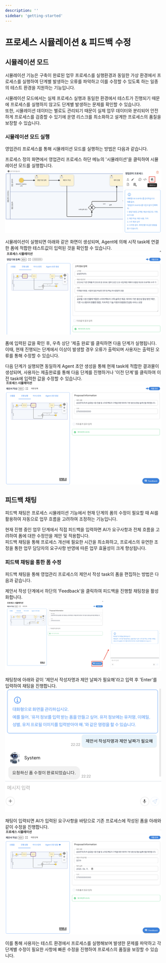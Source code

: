 ```yaml
---
description: ''
sidebar: 'getting-started'
---
```


# 프로세스 시뮬레이션 & 피드백 수정

## 시뮬레이션 모드

시뮬레이션 기능은 구축이 완료된 업무 프로세스를 실행환경과 동일한 가상 환경에서 프로세스를 실행하여 단계별 발생하는 오류를 파악하고 이를 수정할 수 있도록 하는 일종의 테스트 환경을 지원하는 기능입니다.

시뮬레이션 모드에서는 실제 프로세스 실행과 동일한 환경에서 테스트가 진행되기 때문에 프로세스를 실행하지 않고도 단계별 발생하는 문제를 확인할 수 있습니다. <br>
또한, 시뮬레이션 데이터는 별로도 관리되기 때문이 실제 업무 데이터와 분리되어 안전하게 프로세스를 검증할 수 있기에 운영 리스크를 최소화하고 설계한 프로세스의 품질을 보장할 수 있습니다.

### 시뮬레이션 모드 실행

영업관리 프로세스를 통해 시뮬레이션 모드를 실행하는 방법은 다음과 같습니다.

프로세스 정의 화면에서 영업관리 프로세스 하단 메뉴의 '시뮬레이션'을 클릭하여 시뮬레이션 모드를 실행합니다.
![](../../../uengine-image/process-gpt/simulation-1.png)<br>

시뮬레이션이 실행되면 아래와 같은 화면이 생성되며, Agent에 의해 시작 task에 연결한 폼에 적합한 테스트값이 입력된 것을 확인할 수 있습니다.
![](../../../uengine-image/process-gpt/simulation-2.png)<br>

폼에 입력된 값을 확인 후, 우측 상단 '제출 완료'를 클릭하면 다음 단계가 실행됩니다. 이때, 현재 진행되는 단계에서 이상이 발생할 경우 오류가 출력되며 사용자는 출력된 오류를 통해 수정할 수 있습니다.

다음 단계가 실행되면 동일하게 Agent 초안 생성을 통해 현재 task에 적합한 결과물이 생성되며, 사용자는 제출완료를 통해 다음 단계를 진행하거나 '이전 단계'를 클릭하여 이전 task에 입력한 값을 수정할 수 있습니다. <br>
![](../../../uengine-image/process-gpt/simulation-3.png)

## 피드백 채팅

피드백 채팅은 프로세스 시뮬레이션 기능에서 현재 단계의 폼의 수정이 필요할 때 AI를 활용하여 자동으로 업무 흐름을 고려하여 조정하는 기능입니다.<br>

현재 진행 중인 업무 단계에서 직접 피드백을 입력하면 AI가 요구사항과 전체 흐름을 고려하여 폼에 대한 수정안을 제안 및 적용합니다.<br>
피드백 채팅을 통해 프로세스 개선에 필요한 시간을 최소화하고, 프로세스의 유연한 조정을 통한 업무 담당자의 요구사항 반영에 따른 업무 효율성이 크게 향상됩니다.

### 피드택 채팅을 통한 폼 수정

피드백 채팅을 통해 영업관리 프로세스의 제안서 작성 task의 폼을 편집하는 방법은 다음과 같습니다.

제안서 작성 단계에서 하단의 'Feedback'을 클릭하여 피드백을 진행할 채팅창을 활성화합니다.
![](../../../uengine-image/process-gpt/simulation-4.png)<br>

채팅창에 아래와 같이 '제안서 작성자명과 제안 날짜가 필요해'라고 입력 후 'Enter'를 입력하여 채팅을 진행합니다.
![](../../../uengine-image/process-gpt/simulation-5.png)<br>

채팅이 입력되면 AI가 입력된 요구사항을 바탕으로 기존 프로세스에 작성된 폼을 아래와 같이 수정을 진행합니다.
![](../../../uengine-image/process-gpt/simulation-6.png)<br>

이를 통해 사용자는 테스트 환경에서 프로세스를 실행해보며 발생한 문제를 파악하고 각 단계별 수정이 필요한 사항에 빠른 수정을 진행하여 프로세스의 품질을 보장할 수 있습니다.